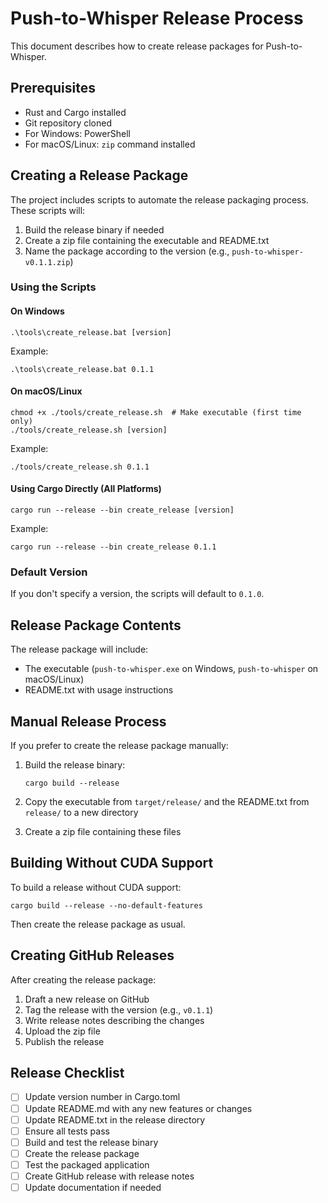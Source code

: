 # Push-to-Whisper Release Process

This document describes how to create release packages for Push-to-Whisper.

## Prerequisites

- Rust and Cargo installed
- Git repository cloned
- For Windows: PowerShell
- For macOS/Linux: `zip` command installed

## Creating a Release Package

The project includes scripts to automate the release packaging process. These scripts will:

1. Build the release binary if needed
2. Create a zip file containing the executable and README.txt
3. Name the package according to the version (e.g., `push-to-whisper-v0.1.1.zip`)

### Using the Scripts

#### On Windows

```
.\tools\create_release.bat [version]
```

Example:
```
.\tools\create_release.bat 0.1.1
```

#### On macOS/Linux

```
chmod +x ./tools/create_release.sh  # Make executable (first time only)
./tools/create_release.sh [version]
```

Example:
```
./tools/create_release.sh 0.1.1
```

#### Using Cargo Directly (All Platforms)

```
cargo run --release --bin create_release [version]
```

Example:
```
cargo run --release --bin create_release 0.1.1
```

### Default Version

If you don't specify a version, the scripts will default to `0.1.0`.

## Release Package Contents

The release package will include:

- The executable (`push-to-whisper.exe` on Windows, `push-to-whisper` on macOS/Linux)
- README.txt with usage instructions

## Manual Release Process

If you prefer to create the release package manually:

1. Build the release binary:
   ```
   cargo build --release
   ```

2. Copy the executable from `target/release/` and the README.txt from `release/` to a new directory

3. Create a zip file containing these files

## Building Without CUDA Support

To build a release without CUDA support:

```
cargo build --release --no-default-features
```

Then create the release package as usual.

## Creating GitHub Releases

After creating the release package:

1. Draft a new release on GitHub
2. Tag the release with the version (e.g., `v0.1.1`)
3. Write release notes describing the changes
4. Upload the zip file
5. Publish the release

## Release Checklist

- [ ] Update version number in Cargo.toml
- [ ] Update README.md with any new features or changes
- [ ] Update README.txt in the release directory
- [ ] Ensure all tests pass
- [ ] Build and test the release binary
- [ ] Create the release package
- [ ] Test the packaged application
- [ ] Create GitHub release with release notes
- [ ] Update documentation if needed 